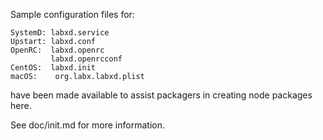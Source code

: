 Sample configuration files for:
```
SystemD: labxd.service
Upstart: labxd.conf
OpenRC:  labxd.openrc
         labxd.openrcconf
CentOS:  labxd.init
macOS:    org.labx.labxd.plist
```
have been made available to assist packagers in creating node packages here.

See doc/init.md for more information.
